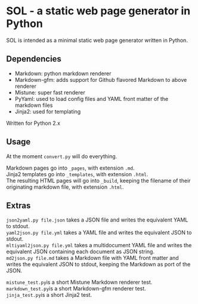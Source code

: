 # SOL - a static web page generator in Python

SOL is intended as a minimal static web page generator written in Python.

## Dependencies

-   Markdown: python markdown renderer
-   Markdown-gfm: adds support for Github flavored Markdown to above renderer
-   Mistune: super fast renderer
-   PyYaml: used to load config files and YAML front matter of the markdown files
-   Jinja2: used for templating

Written for Python 2.x

## Usage

At the moment `convert.py` will do everything.

Markdown pages go into `_pages`, with extension `.md`.  
Jinja2 templates go into `_templates`, with extension `.html`.  
The resulting HTML pages will go into `_build`, keeping the filename of their originating markdown file, with extension `.html`.

## Extras

`json2yaml.py file.json` takes a JSON file and writes the equivalent YAML to stdout.  
`yaml2json.py file.yml` takes a YAML file and writes the equivalent JSON to stdout.  
`mltiyaml2json.py file.yml` takes a multidocument YAML file and writes the equivalent JSON containing each document as JSON string.  
`md2json.py file.md` takes a Markdown file with YAML front matter and writes the equivalent JSON to stdout, keeping the Markdown as port of the JSON.  

`mistune_test.py`is a short Mistune Markdown renderer test.  
`markdown_test.py`is a short Markdown-gfm renderer test.  
`jinja_test.py`is a short Jinja2 test.  

